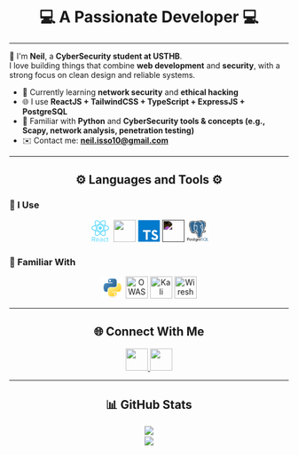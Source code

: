 <h1 align="center">💻 A Passionate Developer 💻</h1>

---

👋 I'm **Neil**, a **CyberSecurity student at USTHB**.  
I love building things that combine **web development** and **security**, with a strong focus on clean design and reliable systems.  

- 🧠 Currently learning **network security** and **ethical hacking**  
- 🌐 I use **ReactJS + TailwindCSS + TypeScript + ExpressJS + PostgreSQL**  
- 🧰 Familiar with **Python** and **CyberSecurity tools & concepts (e.g., Scapy, network analysis, penetration testing)**  
- ✉️ Contact me: **[neil.isso10@gmail.com](mailto:neil.isso10@gmail.com)**  

---

<h2 align="center">⚙️ Languages and Tools ⚙️</h2>

### 🧩 I Use
<p align="center">
  <a href="https://reactjs.org/" target="_blank"><img src="https://raw.githubusercontent.com/devicons/devicon/master/icons/react/react-original-wordmark.svg" width="40" height="40"/></a>
  <a href="https://tailwindcss.com/" target="_blank"><img src="https://www.vectorlogo.zone/logos/tailwindcss/tailwindcss-icon.svg" width="40" height="40"/></a>
  <a href="https://www.typescriptlang.org/" target="_blank"><img src="https://raw.githubusercontent.com/devicons/devicon/master/icons/typescript/typescript-original.svg" width="40" height="40"/></a>
  <a href="https://expressjs.com" target="_blank"><img src="https://www.vectorlogo.zone/logos/expressjs/expressjs-icon.svg" width="40" height="40" style="filter: invert(1);"/></a>
  <a href="https://www.postgresql.org/" target="_blank"><img src="https://raw.githubusercontent.com/devicons/devicon/master/icons/postgresql/postgresql-original-wordmark.svg" width="40" height="40"/></a>
</p>

### 🧠 Familiar With
<p align="center">
  <a href="https://www.python.org" target="_blank"><img src="https://raw.githubusercontent.com/devicons/devicon/master/icons/python/python-original.svg" width="40" height="40"/></a>
  <a href="https://owasp.org/" target="_blank"><img src="https://cydrill.com/wp-content/uploads/owasp_logo_flat2_icon.png" width="40" height="40" title="OWASP - Web Security"/></a>
  <a href="https://www.kali.org/" target="_blank"><img src="https://upload.wikimedia.org/wikipedia/commons/2/2b/Kali-dragon-icon.svg" width="40" height="40" title="Kali Linux"/></a>
  <a href="https://www.wireshark.org/" target="_blank"><img src="https://cdn.imgbin.com/18/1/22/imgbin-wireshark-packet-analyzer-computer-software-protocol-analyzer-leopard-shark-VJNRhAwUuFHYb8pGVXWiKRUQk.jpg" width="40" height="40" title="Wireshark - Network Analysis"/></a>
</p>

---

<h2 align="center">🌐 Connect With Me</h2>

<p align="center">
  <a href="https://github.com/glorynino" target="_blank">
    <img src="https://raw.githubusercontent.com/danielcranney/readme-generator/main/public/icons/socials/github-dark.svg" width="40" height="40"/>
  </a>
  <a href="https://www.linkedin.com/in/neil-issolah-8a0337299/" target="_blank">
    <img src="https://raw.githubusercontent.com/danielcranney/readme-generator/main/public/icons/socials/linkedin-dark.svg" width="40" height="40"/>
  </a>
</p>

---

<h2 align="center">📊 GitHub Stats</h2>

<p align="center">
  <img src="https://github-readme-streak-stats.herokuapp.com/?user=glorynino&theme=aura&hide_border=false" /><br/>
  <img src="https://github-readme-stats.vercel.app/api/top-langs/?username=glorynino&theme=aura&hide_border=false&include_all_commits=true&count_private=true&layout=compact" />
</p>
